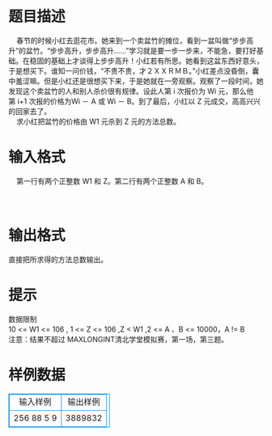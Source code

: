 # 

 
 # 题目描述 
&nbsp;&nbsp;&nbsp;&nbsp;春节的时候小红去逛花市。她来到一个卖盆竹的摊位，看到一盆叫做“步步高升”的盆竹。“步步高升，步步高升……”学习就是要一步一步来，不能急，要打好基础。在稳固的基础上才谈得上步步高升！小红若有所思。她看到这盆东西好意头，于是想买下。谁知一问价钱，“不贵不贵，才２ＸＸＲＭＢ。”小红差点没昏倒，囊中羞涩嘛。但是小红还是很想买下来，于是她就在一旁观察。观察了一段时间，她发现这个卖盆竹的人和别人杀价很有规律。设此人第&nbsp;i&nbsp;次报价为&nbsp;Wi&nbsp;元，那么他第&nbsp;i+1&nbsp;次报的价格为Wi&nbsp;－&nbsp;A&nbsp;或&nbsp;Wi&nbsp;－&nbsp;B。到了最后，小红以&nbsp;Z&nbsp;元成交，高高兴兴的回家去了。<BR>&nbsp;&nbsp;&nbsp;&nbsp;求小红把盆竹的价格由&nbsp;W1&nbsp;元杀到&nbsp;Z&nbsp;元的方法总数。<BR> 

 
 # 输入格式 
&nbsp;&nbsp;&nbsp;&nbsp;第一行有两个正整数&nbsp;W1&nbsp;和&nbsp;Z。第二行有两个正整数&nbsp;A&nbsp;和&nbsp;B。<BR><BR>　　&nbsp;<BR> 

 
 # 输出格式 
直接把所求得的方法总数输出。 

 
 # 提示 
数据限制<BR>10&nbsp;&lt;=&nbsp;W1&nbsp;&lt;=&nbsp;106&nbsp;,&nbsp;1&nbsp;&lt;=&nbsp;Z&nbsp;&lt;=&nbsp;106&nbsp;,Z&nbsp;&lt;&nbsp;W1&nbsp;,2&nbsp;&lt;=&nbsp;A&nbsp;、B&nbsp;&lt;=&nbsp;10000，A&nbsp;!=&nbsp;B<BR>注意：结果不超过&nbsp;MAXLONGINT清北学堂模拟赛，第一场，第三题。 
# 样例数据
<style>
        table,table tr th, table tr td { border:1px solid #0094ff; }
        table { width: 200px; min-height: 25px; line-height: 25px; text-align: center; border-collapse: collapse;}   
    </style>
<table>
	<tr>
		<td>输入样例</td>
		<td>输出样例</td>
	</tr>
<tr><td>256 88
5 9
</td><td>3889832</td></tr></table>
